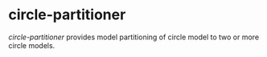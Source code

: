 # circle-partitioner

_circle-partitioner_ provides model partitioning of circle model to two or more circle models.
